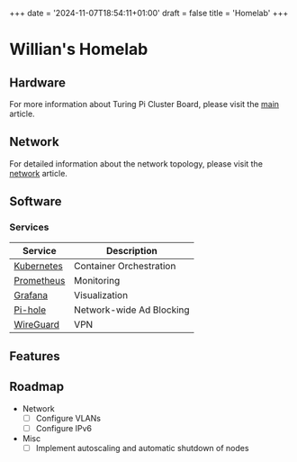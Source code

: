 +++
date = '2024-11-07T18:54:11+01:00'
draft = false
title = 'Homelab'
+++

# Willian's Homelab

## Hardware

For more information about Turing Pi Cluster Board, please visit the [main](turingpi) article.

## Network
For detailed information about the network topology, please visit the [network](network) article.

## Software

### Services

| Service                                 | Description              |
|-----------------------------------------|--------------------------|
| [Kubernetes](https://kubernetes.io/)    | Container Orchestration  |
| [Prometheus](https://prometheus.io/)    | Monitoring               |
| [Grafana](https://grafana.com/grafana/) | Visualization            |
| [Pi-hole](https://pi-hole.net/)         | Network-wide Ad Blocking |
| [WireGuard](https://www.wireguard.com/) | VPN                      |

## Features

## Roadmap

- Network
  - [ ] Configure VLANs
  - [ ] Configure IPv6
- Misc
  - [ ] Implement autoscaling and automatic shutdown of nodes
